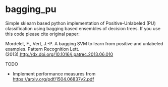 # bagging_pu
Simple sklearn based python implementation of Positive-Unlabeled (PU) classification using bagging based ensembles of decision trees. If you use this code please cite original paper:

Mordelet, F., Vert, J.-P. A bagging SVM to learn from positive and unlabeled examples. Pattern Recognition Lett.(2013),http://dx.doi.org/10.1016/j.patrec.2013.06.010


TODO

- Implement performance measures from https://arxiv.org/pdf/1504.06837v2.pdf


